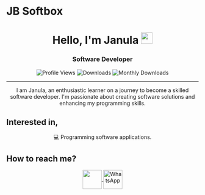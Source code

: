 # JB Softbox

<h1 align="center">Hello, I'm Janula <img src="https://media.giphy.com/media/hvRJCLFzcasrR4ia7z/giphy.gif" width="30px"/></h1>
<h3 align="center">Software Developer</h3>

<div align="center">
  
![Profile Views](https://komarev.com/ghpvc/?username=jbsoftboxsl&color=blue)
![Downloads](https://img.shields.io/github/downloads/Jbsoftboxsl/S.M.A_Free_download/total)
![Monthly Downloads](https://img.shields.io/github/downloads/Jbsoftboxsl/S.M.A_Free_download/latest/total?label=Monthly%20Downloads)


---

</div>
<p align="center">
  I am Janula, an enthusiastic learner on a journey to become a skilled software developer. I'm passionate about creating software solutions and enhancing my programming skills.
</p>

## Interested in,
<div align="center">
  <div>💻 Programming software applications.</div>
  
</div>

## How to reach me?
<div align="center">
  <a href="https://t.me/Jbsoftbox" target="blank">
    <img align="center" src="https://upload.wikimedia.org/wikipedia/commons/thumb/8/82/Telegram_logo.svg/240px-Telegram_logo.svg.png" width="50" />
  </a>

  <a href="https://wa.me/94703640017" target="blank">
    <img align="center" src="https://upload.wikimedia.org/wikipedia/commons/thumb/6/6b/WhatsApp.svg/240px-WhatsApp.svg.png" alt="WhatsApp" width="50" />
  </a>
</div>
<br>


